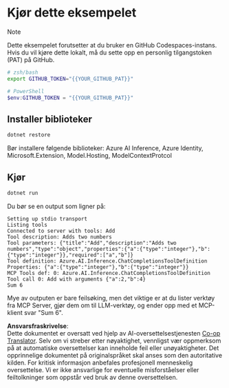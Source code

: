 <!--
CO_OP_TRANSLATOR_METADATA:
{
  "original_hash": "c40c54fa74ded9c223bc0ebfc8a2de7c",
  "translation_date": "2025-07-13T19:03:35+00:00",
  "source_file": "03-GettingStarted/03-llm-client/solution/dotnet/README.md",
  "language_code": "no"
}
-->
# Kjør dette eksempelet

> [!NOTE]
> Dette eksempelet forutsetter at du bruker en GitHub Codespaces-instans. Hvis du vil kjøre dette lokalt, må du sette opp en personlig tilgangstoken (PAT) på GitHub.
>
> ```bash
> # zsh/bash
> export GITHUB_TOKEN="{{YOUR_GITHUB_PAT}}"
> ```
>
> ```powershell
> # PowerShell
> $env:GITHUB_TOKEN = "{{YOUR_GITHUB_PAT}}"
> ```

## Installer biblioteker

```sh
dotnet restore
```

Bør installere følgende biblioteker: Azure AI Inference, Azure Identity, Microsoft.Extension, Model.Hosting, ModelContextProtcol

## Kjør

```sh 
dotnet run
```

Du bør se en output som ligner på:

```text
Setting up stdio transport
Listing tools
Connected to server with tools: Add
Tool description: Adds two numbers
Tool parameters: {"title":"Add","description":"Adds two numbers","type":"object","properties":{"a":{"type":"integer"},"b":{"type":"integer"}},"required":["a","b"]}
Tool definition: Azure.AI.Inference.ChatCompletionsToolDefinition
Properties: {"a":{"type":"integer"},"b":{"type":"integer"}}
MCP Tools def: 0: Azure.AI.Inference.ChatCompletionsToolDefinition
Tool call 0: Add with arguments {"a":2,"b":4}
Sum 6
```

Mye av outputen er bare feilsøking, men det viktige er at du lister verktøy fra MCP Server, gjør dem om til LLM-verktøy, og ender opp med et MCP-klient svar "Sum 6".

**Ansvarsfraskrivelse**:  
Dette dokumentet er oversatt ved hjelp av AI-oversettelsestjenesten [Co-op Translator](https://github.com/Azure/co-op-translator). Selv om vi streber etter nøyaktighet, vennligst vær oppmerksom på at automatiske oversettelser kan inneholde feil eller unøyaktigheter. Det opprinnelige dokumentet på originalspråket skal anses som den autoritative kilden. For kritisk informasjon anbefales profesjonell menneskelig oversettelse. Vi er ikke ansvarlige for eventuelle misforståelser eller feiltolkninger som oppstår ved bruk av denne oversettelsen.